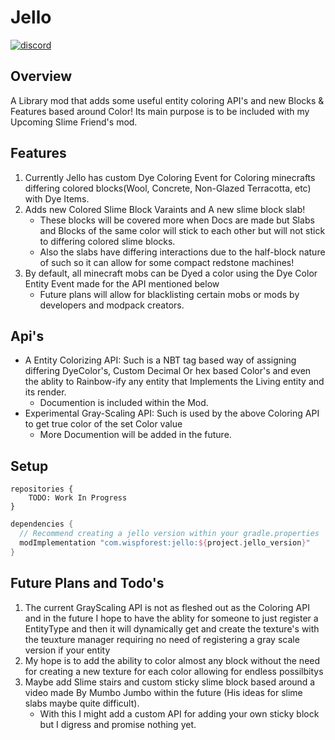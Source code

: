 # Jello

[![discord](https://img.shields.io/discord/825828008644313089?label=wisp%20forest&logo=discord&logoColor=white&style=for-the-badge)](https://discord.gg/xrwHKktV2d)
## Overview
A Library mod that adds some useful entity coloring API's and new Blocks & Features based around Color! Its main purpose is to be included with my Upcoming Slime Friend's mod.


## Features
 1. Currently Jello has custom Dye Coloring Event for Coloring minecrafts differing colored blocks(Wool, Concrete, Non-Glazed Terracotta, etc) with Dye Items.
 2. Adds new Colored Slime Block Varaints and A new slime block slab!
    - These blocks will be covered more when Docs are made but Slabs and Blocks of the same color will stick to each other but will not stick to differing colored slime blocks.
    - Also the slabs have differing interactions due to the half-block nature of such so it can allow for some compact redstone machines!
 3. By default, all minecraft mobs can be Dyed a color using the Dye Color Entity Event made for the API mentioned below
    - Future plans will allow for blacklisting certain mobs or mods by developers and modpack creators.

## Api's
  - A Entity Colorizing API: Such is a NBT tag based way of assigning differing DyeColor's, Custom Decimal Or hex based Color's and even the ablity to Rainbow-ify any entity that Implements the Living entity and its render.
    - Documention is included within the Mod. 
  - Experimental Gray-Scaling API: Such is used by the above Coloring API to get true color of the set Color value
    - More Documention will be added in the future.

## Setup
```grovvy
repositories {
    TODO: Work In Progress
}
```
```groovy
dependencies {
  // Recommend creating a jello version within your gradle.properties 
  modImplementation "com.wispforest:jello:${project.jello_version}"
}
```

## Future Plans and Todo's
   1. The current GrayScaling API is not as fleshed out as the Coloring API and in the future I hope to have the ablity for someone to just register a EntityType and then it will dynamically get and create the texture's 
      with the teuxture manager requiring no need of registering a gray scale version if your entity
   2. My hope is to add the ability to color almost any block without the need for creating a new texture for each color allowing for endless possilbitys
   3. Maybe add Slime stairs and custom sticky slime block based around a video made By Mumbo Jumbo within the future (His ideas for slime slabs maybe quite difficult).
      - With this I might add a custom API for adding your own sticky block but I digress and promise nothing yet.

